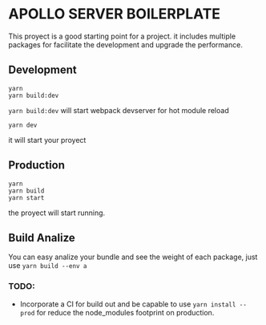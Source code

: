 # APOLLO SERVER BOILERPLATE

This proyect is a good starting point for a project. it includes multiple packages for facilitate the development and upgrade the performance.

## Development

    yarn
    yarn build:dev

`yarn build:dev` will start webpack devserver for hot module reload

    yarn dev

it will start your proyect

## Production

    yarn
    yarn build
    yarn start

the proyect will start running.

## Build Analize

You can easy analize your bundle and see the weight of each package, just use `yarn build --env a`

### TODO: 
* Incorporate a CI for build out and be capable to use `yarn install --prod` for reduce the node_modules footprint on production.
